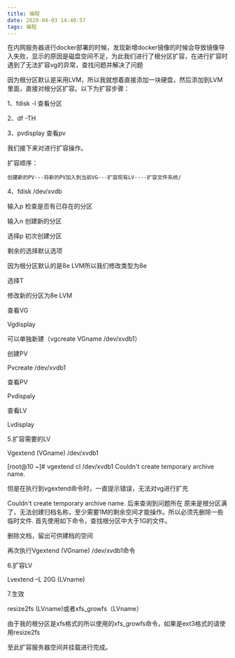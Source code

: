 ```yaml
---
title: 编程
date: 2020-04-03 14:40:57
tags: 编程
---
```


在内网服务器进行docker部署的时候，发现新增docker镜像的时候会导致镜像导入失败，显示的原因是磁盘空间不足，为此我们进行了根分区扩容，在进行扩容时遇到了无法扩容vg的异常，查找问题并解决了问题

因为根分区默认是采用LVM，所以我就想着直接添加一块硬盘，然后添加到LVM里面，直接对根分区扩容。以下为扩容步骤：

1、fdisk -l  查看分区



2、df -TH  



3、pvdisplay 查看pv



我们接下来对进行扩容操作。

扩容顺序：

    创建新的PV---将新的PV加入到当前VG---扩容现有LV----扩容文件系统/

4、fdisk /dev/xvdb 

输入p  检查是否有已存在的分区



 

输入n  创建新的分区

选择p 初次创建分区

剩余的选择默认选项

因为根分区默认的是8e LVM所以我们修改类型为8e

选择T   

修改新的分区为8e LVM



查看VG

Vgdisplay

可以单独新建（vgcreate VGname /dev/xvdb1）



 创建PV

Pvcreate  /dev/xvdb1

 

查看PV

Pvdispaly

 

 查看LV

Lvdisplay



 5.扩容需要的LV

Vgextend (VGname) /dev/xvdb1



[root@10 ~]# vgextend cl /dev/xvdb1
Couldn't create temporary archive name.

但是在执行到vgextend命令时，一直提示错误，无法对vg进行扩充

Couldn't create temporary archive name.
后来查询到问题所在
原来是根分区满了，无法创建归档名称，至少需要1M的剩余空间才能操作。所以必须先删除一些临时文件.
首先使用如下命令，查找根分区中大于1G的文件。



  删除文档，留出可供建档的空间



 



  再次执行Vgextend (VGname) /dev/xvdb1命令



 6.扩容LV

Lvextend –L 20G (LVname)



 7.生效

resize2fs (LVname)或者xfs_growfs（LVname）



 由于我的根分区是xfs格式的所以使用的xfs_growfs命令，如果是ext3格式的请使用resize2fs

至此扩容服务器空间并挂载进行完成。



 

 